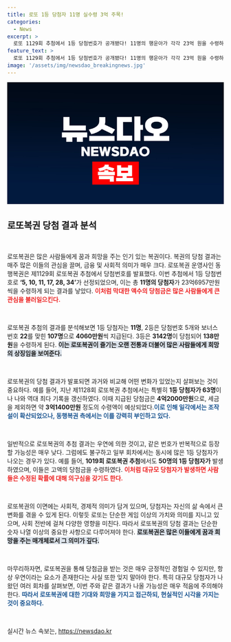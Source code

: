 ```yaml
---
title: 로또 1등 당첨자 11명 실수령 3억 주목!
categories:
  - News
excerpt: >
  로또 1129회 추첨에서 1등 당첨번호가 공개됐다! 11명의 행운아가 각각 23억 원을 수령하며, 2등과 3등도 큰 당첨금을 가져갔다. 하지만 지난 회차의 63명과의 비교로 조작설이 불거졌다! 동행복권, 과연 어떤 반전을 맞이할까?
feature_text: >
  로또 1129회 추첨에서 1등 당첨번호가 공개됐다! 11명의 행운아가 각각 23억 원을 수령하며, 2등과 3등도 큰 당첨금을 가져갔다. 하지만 지난 회차의 63명과의 비교로 조작설이 불거졌다! 동행복권, 과연 어떤 반전을 맞이할까?
image: '/assets/img/newsdao_breakingnews.jpg'
---
```


<p><img src="/assets/img/newsdao_breakingnews.jpg" alt="cryptoinkorea 속보" /></p>

<h2 data-ke-size="size26">로또복권 당첨 결과 분석</h2>

<p data-ke-size="size16">&nbsp;</p>

<p>로또복권은 많은 사람들에게 꿈과 희망을 주는 인기 있는 복권이다. 복권의 당첨 결과는 매주 많은 이들의 관심을 끌며, 금융 및 사회적 의미가 매우 크다. 로또복권 운영사인 동행복권은 제1129회 로또복권 추첨에서 당첨번호를 발표했다. 이번 추첨에서 1등 당첨번호로 <strong>‘5, 10, 11, 17, 28, 34’</strong>가 선정되었으며, 이는 총 <strong>11명의 당첨자</strong>가 23억6957만원씩을 수령하게 되는 결과를 낳았다. <b><span style="color: #ee2323;">이처럼 막대한 액수의 당첨금은 많은 사람들에게 큰 관심을 불러일으킨다.</span></b></p>

<p data-ke-size="size16">&nbsp;</p>

<p>로또복권 추첨의 결과를 분석해보면 1등 당첨자는 <strong>11명</strong>, 2등은 당첨번호 5개와 보너스 번호 <strong>22</strong>를 맞힌 <strong>107명</strong>으로 <strong>4060만원</strong>씩 지급된다. 3등은 <strong>3142명</strong>이 당첨되어 <strong>138만원</strong>을 수령하게 된다. <b><span style="background-color: #21538527;">이는 로또복권이 즐기는 오랜 전통과 더불어 많은 사람들에게 희망의 상징임을 보여준다.</span></b></p>

<p data-ke-size="size16">&nbsp;</p>

<p>로또복권의 당첨 결과가 발표되면 과거와 비교해 어떤 변화가 있었는지 살펴보는 것이 중요하다. 예를 들어, 지난 제1128회 로또복권 추첨에서는 특별히 <strong>1등 당첨자가 63명</strong>이나 나와 역대 최다 기록을 갱신하였다. 이때 지급된 당첨금은 <strong>4억2000만원</strong>으로, 세금을 제외하면 약 <strong>3억1400만원</strong> 정도의 수령액이 예상되었다.<b><span style="color: #1a5490;">이로 인해 일각에서는 조작설이 확산되었으나, 동행복권 측에서는 이를 강력히 부인하고 있다.</span></b></p>

<p data-ke-size="size16">&nbsp;</p>

<p>일반적으로 로또복권의 추첨 결과는 우연에 의한 것이고, 같은 번호가 반복적으로 등장할 가능성은 매우 낮다. 그럼에도 불구하고 일부 회차에서는 동시에 많은 1등 당첨자가 나오는 경우가 있다. 예를 들어, <strong>1019회 로또복권 추첨</strong>에서도 <strong>50명의 1등 당첨자가</strong> 발생하였으며, 이들은 고액의 당첨금을 수령하였다. <b><span style="color: #ee2323;">이처럼 대규모 당첨자가 발생하면 사람들은 수정된 확률에 대해 의구심을 갖기도 한다.</span></b></p>

<p data-ke-size="size16">&nbsp;</p>

<p>로또복권의 이면에는 사회적, 경제적 의미가 담겨 있으며, 당첨자는 자신의 삶 속에서 큰 변화를 겪을 수 있게 된다. 이렇듯 로또는 단순한 게임 이상의 가치와 의미를 지니고 있으며, 사회 전반에 걸쳐 다양한 영향을 미친다. 따라서 로또복권의 당첨 결과는 단순한 숫자 나열 이상의 중요한 사항으로 다루어져야 한다. <b><span style="background-color: #21538527;">로또복권은 많은 이들에게 꿈과 희망을 주는 매개체로서 그 의미가 깊다.</span></b></p>

<p data-ke-size="size16">&nbsp;</p>

<p>마무리하자면, 로또복권을 통해 당첨금을 받는 것은 매우 긍정적인 경험일 수 있지만, 항상 우연이라는 요소가 존재한다는 사실 또한 잊지 말아야 한다. 특히 대규모 당첨자가 나왔던 여러 회차를 살펴보면, 이번 주와 같은 결과가 나올 가능성은 매우 적음에 주의해야 한다. <b><span style="color: #1a5490;">따라서 로또복권에 대한 기대와 희망을 가지고 접근하되, 현실적인 시각을 가지는 것이 중요하다.</span></b> </p>

<p data-ke-size="size16">&nbsp;</p>
실시간 뉴스 속보는, <a href="https://newsdao.kr" rel="dofollow">https://newsdao.kr</a>



